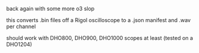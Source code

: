 back again with some more o3 slop

this converts .bin files off a Rigol oscilloscope to a .json manifest and .wav per channel

should work with DHO800, DHO900, DHO1000 scopes at least (tested on a DHO1204)
